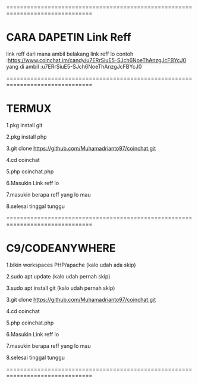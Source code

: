 ===============================================================================
# CARA DAPETIN Link Reff

link reff dari mana ambil belakang link reff lo 
contoh :https://www.coinchat.im/candy/u7ERrSiuE5-SJch6NoeThAnzgJcFBYcJ0
yang di ambil :u7ERrSiuE5-SJch6NoeThAnzgJcFBYcJ0


===============================================================================

# TERMUX

1.pkg install git

2.pkg install php

3.git clone https://github.com/Muhamadrianto97/coinchat.git

4.cd coinchat

5.php coinchat.php

6.Masukin Link reff lo

7.masukin berapa reff yang lo mau

8.selesai tinggal tunggu

===============================================================================

# C9/CODEANYWHERE

1.bikin workspaces PHP/apache (kalo udah ada skip)

2.sudo apt update (kalo udah pernah skip)

3.sudo apt install git (kalo udah pernah skip)

3.git clone https://github.com/Muhamadrianto97/coinchat.git

4.cd coinchat

5.php coinchat.php

6.Masukin Link reff lo

7.masukin berapa reff yang lo mau

8.selesai tinggal tunggu

===============================================================================
